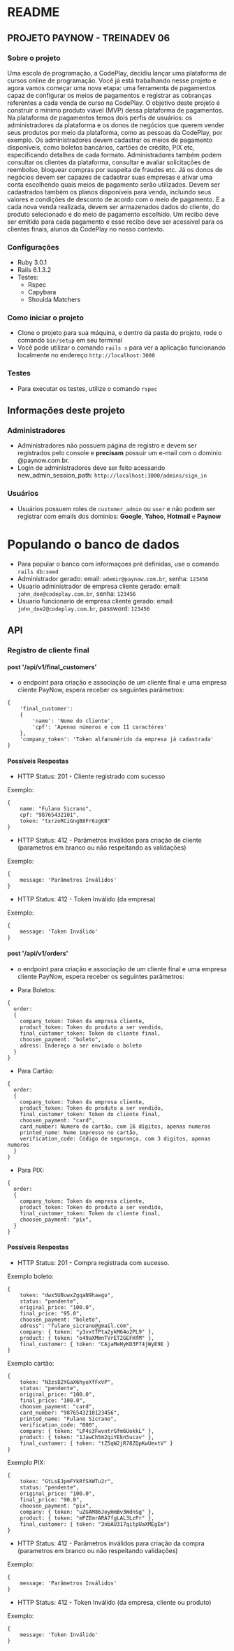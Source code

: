 # README

## PROJETO PAYNOW - TREINADEV 06

### Sobre o projeto
Uma escola de programação, a CodePlay, decidiu lançar uma plataforma de cursos online de
programação. Você já está trabalhando nesse projeto e agora vamos começar uma nova etapa:
uma ferramenta de pagamentos capaz de configurar os meios de pagamentos e registrar as
cobranças referentes a cada venda de curso na CodePlay. O objetivo deste projeto é construir
o mínimo produto viável (MVP) dessa plataforma de pagamentos.
Na plataforma de pagamentos temos dois perfis de usuários: os administradores da plataforma
e os donos de negócios que querem vender seus produtos por meio da plataforma, como as
pessoas da CodePlay, por exemplo. Os administradores devem cadastrar os meios de
pagamento disponíveis, como boletos bancários, cartões de crédito, PIX etc, especificando
detalhes de cada formato. Administradores também podem consultar os clientes da plataforma,
consultar e avaliar solicitações de reembolso, bloquear compras por suspeita de fraudes etc.
Já os donos de negócios devem ser capazes de cadastrar suas empresas e ativar uma conta
escolhendo quais meios de pagamento serão utilizados. Devem ser cadastrados também os
planos disponíveis para venda, incluindo seus valores e condições de desconto de acordo com
o meio de pagamento. E a cada nova venda realizada, devem ser armazenados dados do
cliente, do produto selecionado e do meio de pagamento escolhido. Um recibo deve ser emitido
para cada pagamento e esse recibo deve ser acessível para os clientes finais, alunos da
CodePlay no nosso contexto.

### Configurações
* Ruby 3.0.1
* Rails 6.1.3.2
* Testes:
  - Rspec
  - Capybara
  - Shoulda Matchers

### Como iniciar o projeto 
* Clone o projeto para sua máquina, e dentro da pasta do projeto, rode o comando ```bin/setup``` em seu terminal
* Você pode utilizar o comando ```rails s``` para ver a aplicação funcionando localmente no endereço ```http://localhost:3000```


### Testes
* Para executar os testes, utilize o comando ```rspec```

## Informações deste projeto
### Administradores
* Administradores não possuem página de registro e devem ser registrados pelo console e **precisam** possuir um e-mail com o dominio @paynow.com.br.
* Login de administradores deve ser feito acessando new_admin_session_path: ```http://localhost:3000/admins/sign_in```

### Usuários
* Usuários possuem roles de ```customer_admin``` ou ```user``` e não podem ser registrar com emails dos dominios: **Google**, **Yahoo**, **Hotmail** e **Paynow**
# Populando o banco de dados
* Para popular o banco com informaçoes pré definidas, use o comando ```rails db:seed```
* Administrador gerado: email: ```ademir@paynow.com.br```, senha: ```123456```
* Usuario administrador de empresa cliente gerado: email: ```john_doe@codeplay.com.br```, senha: ```123456```
* Usuario funcionario de empresa cliente gerado: email: ```john_doe2@codeplay.com.br```, password: ```123456```

## API
### Registro de cliente final
#### __post '/api/v1/final_customers'__
* o endpoint para criação e associação de um cliente final e uma empresa cliente PayNow, espera receber os seguintes parâmetros:
```
{
	'final_customer':
	{
		'name': 'Nome do cliente',
		'cpf': 'Apenas números e com 11 caractéres'
	},
	'company_token': 'Token alfanumérido da empresa já cadastrada'
}
```
#### Possíveis Respostas
* HTTP Status: 201 - Cliente registrado com sucesso

Exemplo:
```
{
	name: "Fulano Sicrano",
	cpf: "98765432101",
	token: "txrzoRCiGngB8Fr6zgKB"
}
```
* HTTP Status: 412 - Parâmetros inválidos para criação de cliente (parametros em branco ou não respeitando as validações)

Exemplo:
```
{
	message: 'Parâmetros Inválidos'
}
```
* HTTP Status: 412 - Token Inválido (da empresa)

Exemplo:
```
{
	message: 'Token Inválido'
}
```
#### __post '/api/v1/orders'__
* o endpoint para criação e associação de um cliente final e uma empresa cliente PayNow, espera receber os seguintes parâmetros:

* Para Boletos:
```
{
  order: 
  {
    company_token: Token da empresa cliente, 
    product_token: Token do produto a ser vendido, 
    final_customer_token: Token do cliente final,
    choosen_payment: "boleto",
    adress: Endereço a ser enviado o boleto
  }
}
```

* Para Cartão:
```
{
  order: 
  {
    company_token: Token da empresa cliente, 
    product_token: Token do produto a ser vendido, 
    final_customer_token: Token do cliente final,
    choosen_payment: "card",
    card_number: Numero do cartão, com 16 dígitos, apenas numeros
    printed_name: Nume impresso no cartão,
    verification_code: Código de segurança, com 3 digitos, apenas numeros
  }
}
```

* Para PIX:
```
{
  order: 
  {
    company_token: Token da empresa cliente, 
    product_token: Token do produto a ser vendido, 
    final_customer_token: Token do cliente final,
    choosen_payment: "pix",
  }
}
```
#### Possíveis Respostas
* HTTP Status: 201 - Compra registrada com sucesso.

Exemplo boleto:
```
{
	token: "dwx5UBuwxZgqaN9hawgo", 
	status: "pendente", 
	original_price: "100.0",
	final_price: "95.0", 
	choosen_payment: "boleto", 
	adress": "fulano_sicrano@gmail.com", 
	company: { token: "y3vxtTPta2ykM64o2PL9" },
	product: { token: "o49aXMmnTVrET2GEFHfM" },
	final_customer: { token: "CAjaMeHyKD3P74jWyE9E }
}
```

Exemplo cartão:
```
{
	token: "N3zs82YGaX6hyeXfFxVP",
	status: "pendente", 
	original_price: "100.0", 
	final_price: "100.0", 
	choosen_payment: "card", 
	card_number: "9876543210123456", 
	printed_name: "Fulano Sicrano", 
	verification_code: "000", 
	company: { token: "LP4s3FwvntrGfm6UokkL" }, 
	product: { token: "1JawCh5m2qiYEkn5ucav" },
	final_customer: { token: "tZ5qW2jR78ZQpKwUextV" }
}
```

Exemplo PIX:
```
{
	token: "GtLsEJpmFYkRfSXWTu2r",
	status: "pendente", 
	original_price: "100.0", 
	final_price: "90.0", 
	choosen_payment: "pix", 
	company: { token: "uZGAM86JoyHmBv3WdnSg" },
	product: { token: "mPZEmrARA7fgLAL3LzPr" },
	final_customer: { token: "3nbAU317qitpUaXMEgEm"}
}
```
* HTTP Status: 412 - Parâmetros inválidos para criação da compra (parametros em branco ou não respeitando validações)

Exemplo:
```
{
	message: 'Parâmetros Inválidos'
}
```
* HTTP Status: 412 - Token Inválido (da empresa, cliente ou produto)

Exemplo:
```
{
	message: 'Token Inválido'
}
```